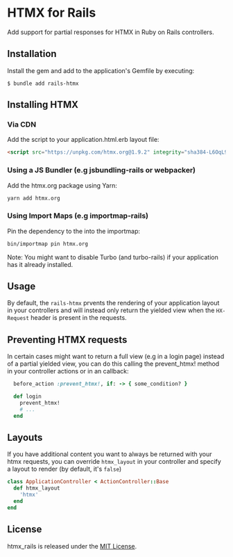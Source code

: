 # HTMX for Rails

Add support for partial responses for HTMX in Ruby on Rails controllers.


## Installation

Install the gem and add to the application's Gemfile by executing:

    $ bundle add rails-htmx


## Installing HTMX

### Via CDN

Add the script to your application.html.erb layout file:

```html
<script src="https://unpkg.com/htmx.org@1.9.2" integrity="sha384-L6OqL9pRWyyFU3+/bjdSri+iIphTN/bvYyM37tICVyOJkWZLpP2vGn6VUEXgzg6h" crossorigin="anonymous"></script>
```

### Using a JS Bundler (e.g jsbundling-rails or webpacker)

Add the htmx.org package using Yarn:

```bash
yarn add htmx.org
```

### Using Import Maps (e.g importmap-rails)

Pin the dependency to the into the importmap:

```bash
bin/importmap pin htmx.org
```


Note: You might want to disable Turbo (and turbo-rails) if your application has it
already installed.


## Usage

By default, the `rails-htmx` prvents the rendering of your application layout in
your controllers and will instead only return the yielded view when the
`HX-Request` header is present in the requests.


## Preventing HTMX requests

In certain cases might want to return a full view (e.g in a login page) instead
of a partial yielded view, you can do this calling the prevent_htmx!
method in your controller actions or in an callback:

```ruby
  before_action :prevent_htmx!, if: -> { some_condition? }

  def login
    prevent_htmx!
    # ...
  end
```

## Layouts

If you have additional content you want to always be returned with your htmx requests,
you can override `htmx_layout` in your controller and specify a layout to render
(by default, it's `false`)

```ruby
class ApplicationController < ActionController::Base
  def htmx_layout
    'htmx'
  end
end
```


## License
htmx_rails is released under the [MIT License](https://opensource.org/license/mit/).
